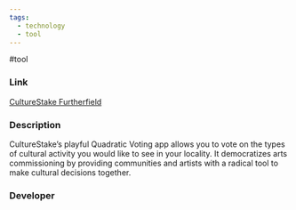 ```yaml
---
tags:
  - technology
  - tool
---
```

#tool

### Link

[CultureStake Furtherfield](https://www.furtherfield.org/culturestake-2/)

### Description

CultureStake’s playful Quadratic Voting app allows you to vote on the types of cultural activity you would like to see in your locality. It democratizes arts commissioning by providing communities and artists with a radical tool to make cultural decisions together.

### Developer

